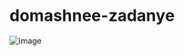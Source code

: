 # domashnee-zadanye

![image](https://github.com/domesticraiden/domashnee-zadanye/assets/111890864/e06d6ede-e9c6-46ac-a1e5-e003a8befe67)
